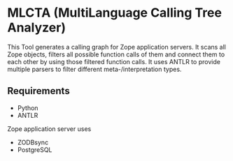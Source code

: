 # MLCTA (MultiLanguage Calling Tree Analyzer)
This Tool generates a calling graph for Zope application servers. It scans all Zope objects, filters all possible function calls of them and connect them to each other by using those filtered function calls. It uses ANTLR to provide multiple parsers to filter different meta-/interpretation types.

## Requirements

- Python
- ANTLR

Zope application server uses 
- ZODBsync
- PostgreSQL
